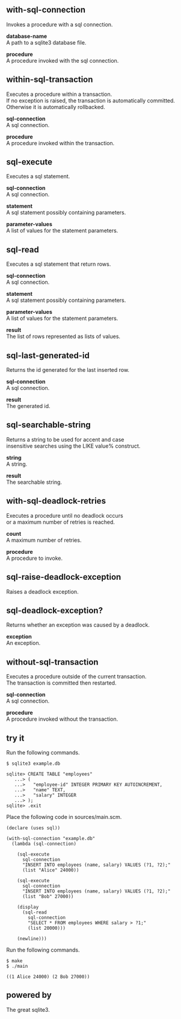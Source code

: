 with-sql-connection
-------------------
Invokes a procedure with a sql connection.

__database-name__  
A path to a sqlite3 database file.

__procedure__  
A procedure invoked with the sql connection.

within-sql-transaction
----------------------
Executes a procedure within a transaction.  
If no exception is raised, the transaction is automatically committed.  
Otherwise it is automatically rollbacked.

__sql-connection__  
A sql connection.

__procedure__  
A procedure invoked within the transaction.

sql-execute
-----------
Executes a sql statement.

__sql-connection__  
A sql connection.

__statement__  
A sql statement possibly containing parameters.

__parameter-values__  
A list of values for the statement parameters.

sql-read
--------
Executes a sql statement that return rows.

__sql-connection__  
A sql connection.

__statement__  
A sql statement possibly containing parameters.

__parameter-values__  
A list of values for the statement parameters.

__result__  
The list of rows represented as lists of values.

sql-last-generated-id
---------------------
Returns the id generated for the last inserted row.

__sql-connection__  
A sql connection.

__result__  
The generated id.

sql-searchable-string
---------------------
Returns a string to be used for accent and case  
insensitive searches using the LIKE value% construct.

__string__  
A string.

__result__  
The searchable string.

with-sql-deadlock-retries
-------------------------
Executes a procedure until no deadlock occurs  
or a maximum number of retries is reached.

__count__  
A maximum number of retries.

__procedure__  
A procedure to invoke.

sql-raise-deadlock-exception
----------------------------
Raises a deadlock exception.

sql-deadlock-exception?
-----------------------
Returns whether an exception was caused by a deadlock.

__exception__  
An exception.

without-sql-transaction
-----------------------
Executes a procedure outside of the current transaction.  
The transaction is committed then restarted.

__sql-connection__  
A sql connection.

__procedure__  
A procedure invoked without the transaction.

try it
------
Run the following commands.

    $ sqlite3 example.db

    sqlite> CREATE TABLE "employees"
       ...> (
       ...>   "employee-id" INTEGER PRIMARY KEY AUTOINCREMENT,
       ...>   "name" TEXT,
       ...>   "salary" INTEGER
       ...> );
    sqlite> .exit

Place the following code in sources/main.scm.

    (declare (uses sql))

    (with-sql-connection "example.db"
      (lambda (sql-connection)

        (sql-execute
          sql-connection
          "INSERT INTO employees (name, salary) VALUES (?1, ?2);"
          (list "Alice" 24000))

        (sql-execute
          sql-connection
          "INSERT INTO employees (name, salary) VALUES (?1, ?2);"
          (list "Bob" 27000))

        (display
          (sql-read
            sql-connection
            "SELECT * FROM employees WHERE salary > ?1;"
            (list 20000)))

        (newline)))

Run the following commands.

    $ make
    $ ./main

    ((1 Alice 24000) (2 Bob 27000))

powered by
----------
The great sqlite3.
